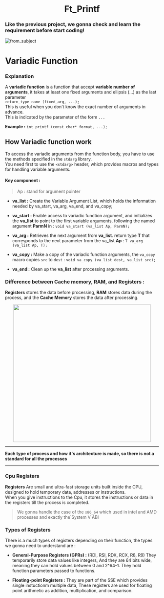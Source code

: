 <h1 align="center">Ft_Printf</h1>

### Like the previous project, we gonna check and learn the requirement before start coding! 

![from_subject](https://i.ibb.co/LzdVKN9P/Screenshot-from-2025-01-29-14-25-36.png)

# **Variadic Function**

### Explanation  

A **variadic function** is a function that accept **variable number of arguments**, it takes at least one fixed arguments and ellipsis (...) as the last parameter   
`return_type name (fixed_arg, ...);`  
This is useful when you don't know the exact number of arguments in advance.   
This is indicated by the parameter of the form `...`   

**Example :** `int printf (const char* format, ...);`   

## How Variadic function work 

To access the variadic arguments from the function body, you have to use the methods specified in the `stdarg` library.  
You need first to use the `<stdarg>` header, which provides macros and types for handling variable arguments.  


#### Key component :

>Ap : stand for argument pointer

+ **va_list :** Create the Variable Argument List, which holds the information needed by va_start, va_arg, va_end, and va_copy;

+ **va_start :** Enable access to variadic function argument, and initializes the **va_list** to point to the first variable arguments, following the named argument **ParmN** in :
  `void va_start (va_list Ap, ParmN);`   

+ **va_arg :** Retrieves the next argument from **va_list**. return type **T** that corresponds to the next parameter from the va_list **Ap** :
  `T va_arg (va_list Ap, T);`

+ **va_copy :** Make a copy of the variadic function arguments, the `va_copy` macro copies `src` to `dest` :
  `void va_copy (va_list dest, va_list src);`

+ **va_end :** Clean up the **va_list** after processing arguments.

### Difference between Cache memory, RAM, and Registers :

**Registers** stores the data before processing, **RAM** stores data during the process, and the **Cache Memory** stores the data after processing.

<p align="center" >
	<img src ="https://i.ibb.co/pvxZLJBR/image.png" width=450>
</p>

___
**Each type of process and how it's architecture is made, so there is not a standard for all the processes**
___


### Cpu Registers

**Registers** Are small and ultra-fast storage units built inside the CPU, designed to hold temporary data, addresses or instructions.  
When you give instructions to the Cpu, it stores the instructions or data in the registers till the process is completed.  

> We gonna handle the case of the `x86_64` which used in intel and AMD processes and exactly  the`System V ABI   

### Types of Registers

There is a much types of registers depending on their function, the types we gonna need to understand are :  
+ **General-Purpose Registers (GPRs) :** (RDI, RSI, RDX, RCX, R8, R9) They temporarily store data values like integers, And they are 64 bits wide, meaning they can hold values between 0 and 2^64-1. They hold function parameters passed to functions.

+ **Floating-point Registers :** They are part of the SSE which provides single instuctionm multiple data, These registers are used for floating point arithmetic as addition, multiplication, and comparison.  

